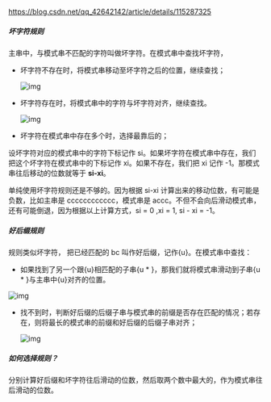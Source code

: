 https://blog.csdn.net/qq_42642142/article/details/115287325

##### 坏字符规则

主串中，与模式串不匹配的字符叫做坏字符。在模式串中查找坏字符，

- 坏字符不存在时，将模式串移动至坏字符之后的位置，继续查找；

   ![img](https://imgconvert.csdnimg.cn/aHR0cHM6Ly9zdGF0aWMwMDEuZ2Vla2Jhbmcub3JnL3Jlc291cmNlL2ltYWdlLzRlLzY0LzRlMzZjNGQ0OGQxYjZjM2I0OTlmYjAyMWYwM2M3ZjY0LmpwZw?x-oss-process=image/format,png)

- 坏字符存在时，将模式串中的字符与坏字符对齐，继续查找。

  ![img](https://imgconvert.csdnimg.cn/aHR0cHM6Ly9zdGF0aWMwMDEuZ2Vla2Jhbmcub3JnL3Jlc291cmNlL2ltYWdlL2E4L2NhL2E4ZDIyOWFhMjE3YTY3MDUxZmJiMzFiOGFlYjJlZGNhLmpwZw?x-oss-process=image/format,png)

- 坏字符在模式串中存在多个时，选择最靠后的；

 设坏字符对应的模式串中的字符下标记作 si。如果坏字符在模式串中存在，我们把这个坏字符在模式串中的下标记作 xi。如果不存在，我们把 xi 记作 -1。那模式串往后移动的位数就等于 **si-xi**。 

 单纯使用坏字符规则还是不够的。因为根据 si-xi 计算出来的移动位数，有可能是负数，比如主串是 cccccccccccc，模式串是 accc。不但不会向后滑动模式串，还有可能倒退，因为根据以上计算方式，si = 0 ,xi = 1, si - xi = -1。 

##### 好后缀规则

规则类似坏字符， 把已经匹配的 bc 叫作好后缀，记作{u}。在模式串中查找：

- 如果找到了另一个跟{u}相匹配的子串{u * }，那我们就将模式串滑动到子串{u * }与主串中{u}对齐的位置。 

 ![img](https://img-blog.csdnimg.cn/20210328205415715.jpg?x-oss-process=image/watermark,type_ZmFuZ3poZW5naGVpdGk,shadow_10,text_aHR0cHM6Ly9ibG9nLmNzZG4ubmV0L3FxXzQyNjQyMTQy,size_16,color_FFFFFF,t_70#pic_center) 

- 找不到时，判断好后缀的后缀子串与模式串的前缀是否存在匹配的情况；若存在，则将最长的模式串的前缀和好后缀的后缀子串对齐；

   ![img](https://img-blog.csdnimg.cn/20210328205441251.png?x-oss-process=image/watermark,type_ZmFuZ3poZW5naGVpdGk,shadow_10,text_aHR0cHM6Ly9ibG9nLmNzZG4ubmV0L3FxXzQyNjQyMTQy,size_16,color_FFFFFF,t_70#pic_center) 

##### 如何选择规则？

 分别计算好后缀和坏字符往后滑动的位数，然后取两个数中最大的，作为模式串往后滑动的位数。 



